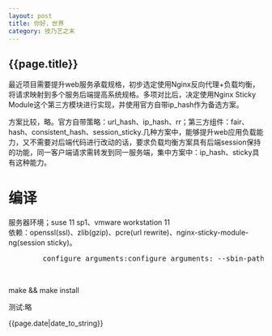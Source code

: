 ```yaml
---
layout: post
title: 你好，世界
category: 技乃艺之末
---
```

<h2>{{page.title}}</h2>
<p>
	最近项目需要提升web服务承载规格，初步选定使用Nginx反向代理+负载均衡，将请求映射到多个服务后端提高系统规格。多项对比后，决定使用Nginx Sticky Module这个第三方模块进行实现，并使用官方自带ip_hash作为备选方案。
</p>
<p>
	方案比较，略。官方自带策略：url_hash、ip_hash、rr；第三方组件：fair、hash、consistent_hash、session_sticky.几种方案中，能够提升web应用负载能力，又不需要对后端代码进行改动的话，要求负载均衡方案具有后端session保持的功能，同一客户端请求需转发到同一服务端，集中方案中：ip_hash、sticky具有这种能力。
</p>
<h1>编译</h1>
<p>
	服务器环境；suse 11 sp1、vmware workstation 11</br>
	依赖：openssl(ssl)、zlib(gzip)、pcre(url rewrite)、nginx-sticky-module-ng(session sticky)。</br>
	<pre>
		configure arguments:configure arguments: --sbin-path=/usr/local/nginx/nginx 			--conf-path=/usr/local/nginx/nginx.conf --pid-path=/usr/local/nginx/nginx.pid 			--with-http_ssl_module --with-pcre=../pcre-8.36 --with-zlib=../zlib-1.2.8 			--with-openssl=../openssl-1.0.2d --add-module=../nginx-sticky-module-ng</br>
	</pre>
	make && make install
</p>
<p>
	测试:略
</p>
<p>{{page.date|date_to_string}}</p>